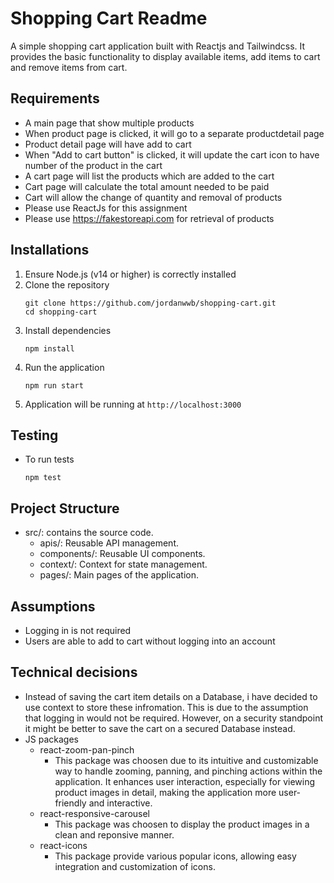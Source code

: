 # Shopping Cart Readme
A simple shopping cart application built with Reactjs and Tailwindcss. It provides the basic functionality to display available items, add items to cart and remove items from cart.

## Requirements
- A ​main page​ that show multiple products
- When product page is clicked, it will go to a separate product ​detail page​
- Product ​detail page​ will have add to cart
- When "​Add to cart button​" is clicked, it will update the cart icon to have number of the product in the cart
- A ​cart page​ will list the products which are added to the cart
- Cart page will calculate the total amount needed to be paid
- Cart will allow the change of quantity and removal of products
- Please use ReactJs for this assignment
- Please use https://fakestoreapi.com for retrieval of products

## Installations
1. Ensure Node.js (v14 or higher) is correctly installed
2. Clone the repository
    ```
    git clone https://github.com/jordanwwb/shopping-cart.git
    cd shopping-cart
    ```
3. Install dependencies
    ```
    npm install
    ```
4. Run the application
    ```
    npm run start
    ```
5. Application will be running at `http://localhost:3000`

## Testing
- To run tests
    ```
    npm test
    ```
## Project Structure

- src/: contains the source code.
    - apis/: Reusable API management.
    - components/: Reusable UI components.
    - context/: Context for state management.
    - pages/: Main pages of the application.

## Assumptions
- Logging in is not required
- Users are able to add to cart without logging into an account


## Technical decisions
- Instead of saving the cart item details on a Database, i have decided to use context to store these infromation. This is due to the assumption that logging in would not be required. However, on a security standpoint it might be better to save the cart on a secured Database instead.
- JS packages
    - react-zoom-pan-pinch
        - This package was choosen due to its intuitive and customizable way to handle zooming, panning, and pinching actions within the application. It enhances user interaction, especially for viewing product images in detail, making the application more user-friendly and interactive.
    - react-responsive-carousel
        - This package was choosen to display the product images in a clean and reponsive manner.
    - react-icons
        - This package provide various popular icons, allowing easy integration and customization of icons.